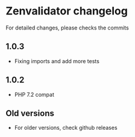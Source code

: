 # Zenvalidator changelog

For detailed changes, please checks the commits

## 1.0.3

- Fixing imports and add more tests

## 1.0.2

- PHP 7.2 compat

## Old versions

- For older versions, check github releases
